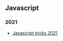 ## Javascript


### 2021

- [Javascript tricks 2021](https://medium.com/@clivemchd/cool-javascript-tricks-to-reduce-your-code-bc78698f38f4)